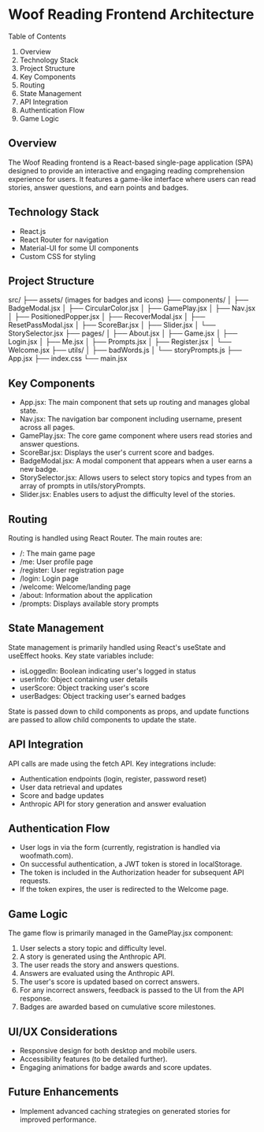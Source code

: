 # Woof Reading Frontend Architecture

Table of Contents

1. Overview
2. Technology Stack
3. Project Structure
4. Key Components
5. Routing
6. State Management
7. API Integration
8. Authentication Flow
9. Game Logic

## Overview

The Woof Reading frontend is a React-based single-page application (SPA) designed to provide an interactive and engaging reading comprehension experience for users. It features a game-like interface where users can read stories, answer questions, and earn points and badges.

## Technology Stack

- React.js
- React Router for navigation
- Material-UI for some UI components
- Custom CSS for styling

## Project Structure

src/
├── assets/ (images for badges and icons)
├── components/
│ ├── BadgeModal.jsx
│ ├── CircularColor.jsx
│ ├── GamePlay.jsx
│ ├── Nav.jsx
│ ├── PositionedPopper.jsx
│ ├── RecoverModal.jsx
│ ├── ResetPassModal.jsx
│ ├── ScoreBar.jsx
│ ├── Slider.jsx
│ └── StorySelector.jsx
├── pages/
│ ├── About.jsx
│ ├── Game.jsx
│ ├── Login.jsx
│ ├── Me.jsx
│ ├── Prompts.jsx
│ ├── Register.jsx
│ └── Welcome.jsx
├── utils/
│ ├── badWords.js
│ └── storyPrompts.js
├── App.jsx
├── index.css
└── main.jsx

## Key Components

- App.jsx: The main component that sets up routing and manages global state.
- Nav.jsx: The navigation bar component including username, present across all pages.
- GamePlay.jsx: The core game component where users read stories and answer questions.
- ScoreBar.jsx: Displays the user's current score and badges.
- BadgeModal.jsx: A modal component that appears when a user earns a new badge.
- StorySelector.jsx: Allows users to select story topics and types from an array of prompts in utils/storyPrompts.
- Slider.jsx: Enables users to adjust the difficulty level of the stories.

## Routing

Routing is handled using React Router. The main routes are:

- /: The main game page
- /me: User profile page
- /register: User registration page
- /login: Login page
- /welcome: Welcome/landing page
- /about: Information about the application
- /prompts: Displays available story prompts

## State Management

State management is primarily handled using React's useState and useEffect hooks. Key state variables include:

- isLoggedIn: Boolean indicating user's logged in status
- userInfo: Object containing user details
- userScore: Object tracking user's score
- userBadges: Object tracking user's earned badges

State is passed down to child components as props, and update functions are passed to allow child components to update the state.

## API Integration

API calls are made using the fetch API. Key integrations include:

- Authentication endpoints (login, register, password reset)
- User data retrieval and updates
- Score and badge updates
- Anthropic API for story generation and answer evaluation

## Authentication Flow

- User logs in via the form (currently, registration is handled via woofmath.com).
- On successful authentication, a JWT token is stored in localStorage.
- The token is included in the Authorization header for subsequent API requests.
- If the token expires, the user is redirected to the Welcome page.

## Game Logic

The game flow is primarily managed in the GamePlay.jsx component:

1. User selects a story topic and difficulty level.
2. A story is generated using the Anthropic API.
3. The user reads the story and answers questions.
4. Answers are evaluated using the Anthropic API.
5. The user's score is updated based on correct answers.
6. For any incorrect answers, feedback is passed to the UI from the API response.
7. Badges are awarded based on cumulative score milestones.

## UI/UX Considerations

- Responsive design for both desktop and mobile users.
- Accessibility features (to be detailed further).
- Engaging animations for badge awards and score updates.

## Future Enhancements

- Implement advanced caching strategies on generated stories for improved performance.
